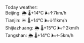 Today weather:  
Beijing: 🌦 🌡️+14°C 🌬️↑7km/h  
Tianjin: ☀️ 🌡️+14°C 🌬️↓11km/h  
Shijiazhuang: 🌦 🌡️+15°C 🌬️↑2km/h  
Tangshan: 🌦 🌡️+14°C 🌬️←5km/h  
